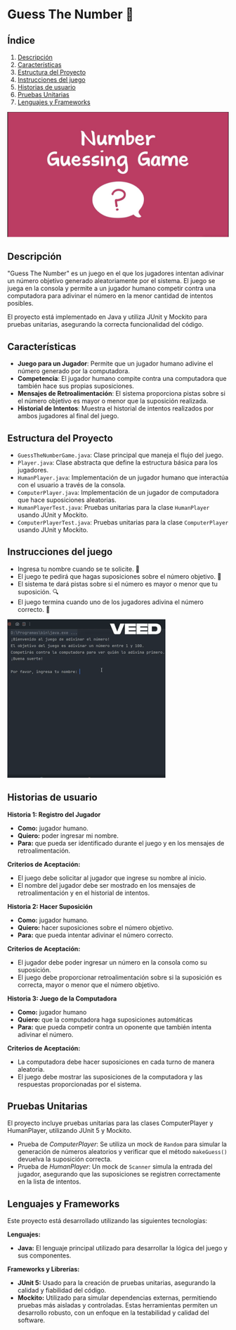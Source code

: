 # Guess The Number 🎲

## Índice

1. [Descripción](#descripción)
2. [Características](#características)
3. [Estructura del Proyecto](#estructura-del-proyecto)
4. [Instrucciones del juego](#instrucciones-del-juego)
5. [Historias de usuario](#historias-de-usuario)
6. [Pruebas Unitarias](#pruebas-unitarias)
7. [Lenguajes y Frameworks](#lenguajes-y-frameworks)

![img_4.png](imagenes/img_4.png)

## Descripción

"Guess The Number" es un juego en el que los jugadores intentan adivinar un número objetivo generado aleatoriamente por el sistema. El juego se juega en la consola y permite a un jugador humano competir contra una computadora para adivinar el número en la menor cantidad de intentos posibles.

El proyecto está implementado en Java y utiliza JUnit y Mockito para pruebas unitarias, asegurando la correcta funcionalidad del código.

## Características

- **Juego para un Jugador**: Permite que un jugador humano adivine el número generado por la computadora.
- **Competencia**: El jugador humano compite contra una computadora que también hace sus propias suposiciones.
- **Mensajes de Retroalimentación**: El sistema proporciona pistas sobre si el número objetivo es mayor o menor que la suposición realizada.
- **Historial de Intentos**: Muestra el historial de intentos realizados por ambos jugadores al final del juego.

## Estructura del Proyecto

- `GuessTheNumberGame.java`: Clase principal que maneja el flujo del juego.
- `Player.java`: Clase abstracta que define la estructura básica para los jugadores.
- `HumanPlayer.java`: Implementación de un jugador humano que interactúa con el usuario a través de la consola.
- `ComputerPlayer.java`: Implementación de un jugador de computadora que hace suposiciones aleatorias.
- `HumanPlayerTest.java`: Pruebas unitarias para la clase `HumanPlayer` usando JUnit y Mockito.
- `ComputerPlayerTest.java`: Pruebas unitarias para la clase `ComputerPlayer` usando JUnit y Mockito.

## Instrucciones del juego

- Ingresa tu nombre cuando se te solicite. 📝
- El juego te pedirá que hagas suposiciones sobre el número objetivo. 🎯
- El sistema te dará pistas sobre si el número es mayor o menor que tu suposición. 🔍
- El juego termina cuando uno de los jugadores adivina el número correcto. 🎉

![guess the numer.gif](imagenes%2Fguess%20the%20numer.gif)

## Historias de usuario

**Historia 1: Registro del Jugador**

- **Como:** jugador humano.
- **Quiero:** poder ingresar mi nombre.
- **Para:** que pueda ser identificado durante el juego y en los mensajes de retroalimentación.

**Criterios de Aceptación:**

* El juego debe solicitar al jugador que ingrese su nombre al inicio.
* El nombre del jugador debe ser mostrado en los mensajes de retroalimentación y en el historial de intentos.

**Historia 2: Hacer Suposición**

- **Como:** jugador humano.
- **Quiero:** hacer suposiciones sobre el número objetivo.
- **Para:** que pueda intentar adivinar el número correcto.

**Criterios de Aceptación:**

* El jugador debe poder ingresar un número en la consola como su suposición.
* El juego debe proporcionar retroalimentación sobre si la suposición es correcta, mayor o menor que el número objetivo.

**Historia 3: Juego de la Computadora**

- **Como:** jugador humano
- **Quiero:** que la computadora haga suposiciones automáticas
- **Para:** que pueda competir contra un oponente que también intenta adivinar el número.

**Criterios de Aceptación:**

* La computadora debe hacer suposiciones en cada turno de manera aleatoria.
* El juego debe mostrar las suposiciones de la computadora y las respuestas proporcionadas por el sistema.

## Pruebas Unitarias

El proyecto incluye pruebas unitarias para las clases ComputerPlayer y HumanPlayer, utilizando JUnit 5 y Mockito.

* Prueba de _ComputerPlayer_: Se utiliza un mock de `Random` para simular la generación de números aleatorios y verificar
  que el método `makeGuess()` devuelva la suposición correcta.
* Prueba de _HumanPlayer_: Un mock de `Scanner` simula la entrada del jugador, asegurando que las suposiciones se registren 
  correctamente en la lista de intentos.

## Lenguajes y Frameworks

Este proyecto está desarrollado utilizando las siguientes tecnologías:

**Lenguajes:**

* **Java:** El lenguaje principal utilizado para desarrollar la lógica del juego y sus componentes.

**Frameworks y Librerías:**

* **JUnit 5:** Usado para la creación de pruebas unitarias, asegurando la calidad y fiabilidad del código.
* **Mockito:** Utilizado para simular dependencias externas, permitiendo pruebas más aisladas y controladas.
Estas herramientas permiten un desarrollo robusto, con un enfoque en la testabilidad y calidad del software.